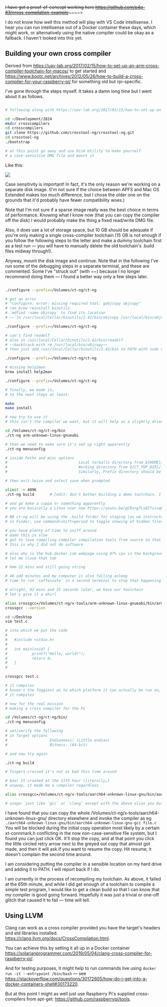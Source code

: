 ~~I have got a proof-of-concept working here <https://github.com/p4p-83/cross-compilation-example>~~~~~~>

I do not know how well this method will play with VS Code intellisense. I hear you can run intellisense out of a Docker container these days, which might work, or alternatively using the native compiler could be okay as a fallback. I haven't looked into this yet.

## Building your own cross compiler

Derived from <https://uav-lab.org/2017/02/15/how-to-set-up-an-arm-cross-compiler-toolchain-for-macos/> to get started and <https://www.bootc.net/archives/2012/05/26/how-to-build-a-cross-compiler-for-your-raspberry-pi/> for something old but rpi-specific.

I've gone through the steps myself. It takes a damn long time but I went about it as follows.

```zsh

# following along with https://uav-lab.org/2017/02/15/how-to-set-up-an-arm-cross-compiler-toolchain-for-macos/

cd ~/Development/2024
mkdir crosscompilers
cd crosscompilers
git clone https://github.com/crosstool-ng/crosstool-ng.git
cd crosstool-ng
./bootstrap

# at this point go away and use Disk Utility to make yourself
# a case-sensitive DMG file and mount it
```

Like this:

![](Screenshot%202024-05-05%20at%2019.49.04.png)

Case sensitivity is important! In fact, it's the only reason we're working on a separate disk image. (I'm not sure if the choice between APFS and Mac OS Extended makes too much difference, but I chose the older one on the grounds that it'd probably have fewer compatibility woes.)

Note that I'm not sure if a sparse image really was the best choice in terms of performance. Knowing what I know now (that you can copy the compiler off the disk) I would probably make the thing a fixed read/write DMG file.

Also, it does use a lot of storage space, but 10 GB should be adequate if you're only making a single cross-compiler toolchain (15 GB is not enough if you follow the following steps to the letter and make a dummy toolchain first as a test run — you will have to manually delete the old toolchain's .build files midway through!).

Anyway, mount the disk image and continue. Note that in the following I've run some of the debugging steps in a separate terminal, and these are commented. Some I've "struck out" (with \~\~) because I no longer recommend doing them — I found a better way only a few steps later.

```zsh

./configure --prefix=/Volumes/ct-ng/ct-ng

# got an error
# "configure: error: missing required tool: gobjcopy objcopy"
# ran brew reinstall binutils
# `mdfind -name objcopy` to find its location
# ~~`ln /usr/local/Cellar/binutils/2.42/bin/objcopy /usr/local/bin/objcopy` so that it might be found~~

./configure --prefix=/Volumes/ct-ng/ct-ng

# can't find readelf
# also in /usr/local/Cellar/binutils/2.42/bin/readelf
# ~~backtrack with rm /usr/local/bin/objcopy~~
# then just add /usr/local/Cellar/binutils/2.42/bin to PATH with sudo vim /etc/paths

./configure --prefix=/Volumes/ct-ng/ct-ng

# missing help2man
brew install help2man

./configure --prefix=/Volumes/ct-ng/ct-ng

# finally, we made it…
# to the next steps at least:

make
make install

# now try to use it
# this isn't the compiler we want, but it will help as a slightly drier run

cd /Volumes/ct-ng/ct-ng/bin
./ct-ng arm-unknown-linux-gnueabi

# then we need to make sure it's set up right apparently
./ct-ng menuconfig

# inside Paths and misc options
#                                Local tarballs directory from ${HOME}/src to /Volumes/ct-ng/src
#                                Working directory from ${CT_TOP_DIR}/.build to /Volumes/ct-ng/.build
#                                Similarly, Prefix directory should be changed to start with ${CT_PREFIX:-/Volumes/ct-ng/x-tools}/${CT_HOST … … …

# then exit twice and select save when prompted

ulimit -n 4096
./ct-ng build		# [edit: don't bother building a demo toolchain. I've vetted the steps already; just pretend that this step doesn't exist.]

# and go make a cuppa or something apparently
# you are basically a Linux user now https://youtu.be/gCRzng7LsQI?si=qG8wUUivqtroU9Jj

# NB ct-ng will be using the .build folder for staging (as we instructed above) which is of course hidden by default (starts with a dot)
# in Finder, use command+shift+period to toggle showing of hidden files on and off (if you wish to sniff around)

# you have plenty of time to sniff around
# damn this is slow
# got to love compiling compiler compilation tools from source so that you can then compile your cross-compiler from source
# this is why I did not do software

# also why is the hub.docker.com webpage using 97% cpu in the background
# let me close that tab

# hmm 22 mins and still going string

# 40 odd minutes and my computer is also falling asleep
# time to run `caffeinate` in a second terminal to stop that happening again

# alright, 92 mins and 25 seconds later, we have our toolchain
# let's give it a whirl

alias crossgcc=/Volumes/ct-ng/x-tools/arm-unknown-linux-gnueabi/bin/arm-unknown-linux-gnueabi-gcc
crossgcc --version

cd ~/Desktop
vim test.c

# into which we put the code
#
#	#include <stdio.h>
#	
#	int main(void) {
#	        printf("Hello, world!");
#	        return 0;
#	}
#

crossgcc test.c

# it compiles
# haven't the foggiest as to which platform it can actually be run on, but hey
# it compiles

# now for the real mission
# making a cross compiler for the Pi

cd /Volumes/ct-ng/ct-ng/bin/
./ct-ng menuconfig

# set/verify the following
# in Target options
#                   Endianness: (Little endian)
#                   Bitness: (64-bit)

# and now try again

./ct-ng build

# fingers crossed it's not as bad this time around

# boo! It crashed at the 11th hour (literally…)
# anyway, it made me a compiler regardless

alias crossgcc=/Volumes/ct-ng/x-tools/aarch64-unknown-linux-gnu/bin/aarch64-unknown-linux-gnu-gcc

# usage: just like `gcc` or `clang` except with the above alias you must type `crossgcc`

```

I have found that you can copy the whole /Volumes/ct-ng/x-tools/aarch64-unknown-linux-gnu/ directory elsewhere and invoke the compiler as eg `./aarch64-unknown-linux-gnu/bin/aarch64-unknown-linux-gnu-gcc file.c` You will be blocked during the initial copy operation most likely by a certain xt-connmark.h conflicting in the now non-case-sensitive file system, but I found you can just click OK. It'll stop the copy, and at that point you click the little circled retry arrow next to the greyed out copy that almost got made, and then it will ask if you want to resume the copy. Hit resume; it doesn't complain the second time around.

I am considering putting the compiler in a sensible location on my hard drive and adding it to PATH. I will report back if I do.

I am currently in the process of recompiling my toolchain. As above, it failed at the 65th minute, and while I did get enough of a toolchain to compile a simple test program, I would like to get a clean build so that I can know that my compiler is good going forward. Hopefully it was just a trivial or one-off glitch that caused it to fail — time will tell.

## Using LLVM

Clang can work as a cross compiler provided you have the target's headers and std libraries installed. <https://clang.llvm.org/docs/CrossCompilation.html>.

You can achieve this by setting it all up in a Docker container <https://solarianprogrammer.com/2019/05/04/clang-cross-compiler-for-raspberry-pi/>.

And for testing purposes, it might help to run commands live using `docker run -it --entrypoint /bin/bash` — see <https://stackoverflow.com/questions/30172605/how-do-i-get-into-a-docker-containers-shell#30173220>.

But at this point I might as well just use Raspberry Pi's supplied cross-compilers from apt-get: <https://github.com/raspberrypi/tools>.